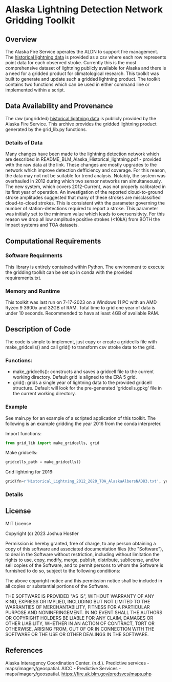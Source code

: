# Alaska Lightning Detection Network Gridding Toolkit
## Overview
The Alaska Fire Service operates the ALDN to support fire management. The [historical lightning data](https://fire.ak.blm.gov/predsvcs/maps.php) is provided as a
csv where each row represents point data for each observed stroke. Currently this is the most comprehensive dataset of lightning publicly available for Alaska and there is
a need for a gridded product for climatological research. This toolkit was built to generate and update such a gridded lightning product. The toolkit contains two functions which can be used in either command line or implemented within a script. 

## Data Availability and Provenance
The raw (ungridded) [historical lightning data](https://fire.ak.blm.gov/predsvcs/maps.php) is publicly provided by the Alaska Fire Service. This archive provides the gridded lightning product generated by the grid_lib.py functions. 

### Details of Data
Many changes have been made to the lightning detection network which are described in README_BLM_Alaska_Historical_lightning.pdf - provided with the raw data at the link. These changes are mostly upgrades to the network which improve detection defficiency and coverage. For this reason, the data may not not be suitable for trend analysis. Notably, the system was overhauled in 2012 during which two sensor networks ran simultaneously. The new system, which covers 2012-Current, was not properly calibrated in its first year of operation. An investigation of the reported cloud-to-ground stroke amplitudes suggested that many of these strokes are misclassified cloud-to-cloud strokes. This is consistent with the parameter governing the number of station-detections required to report a stroke. This parameter was initially set to the minimum value which leads to oversensitivty. For this reason we drop all low amplitude positive strokes (<10kA) from BOTH the Impact systems and TOA datasets. 

## Computational Requirements

### Software Requirments
This library is entirely contained within Python. The environment to execute the gridding toolkit can be set up in conda with the provided requirements.txt.

### Memory and Runtime
This toolkit was last run on 7-17-2023 on a Windows 11 PC with an AMD Ryzen 9 3900x and 32GB of RAM. Total time to grid one year of data is under 10 seconds. Recommended to have at least 4GB of available RAM.

## Description of Code
The code is simple to implement, just copy or create a gridcells file with make_gridcells() and call grid() to transform csv stroke data to the grid.

### Functions:
- make_gridcells(): constructs and saves a gridcell file to the current working directory. Default grid is aligned to the ERA 5 grid.
- grid(): grids a single year of lightning data to the provided gridcell structure. Default will look for the pre-generated 'gridcells.gpkg' file in the current working directory.

### Example
See main.py for an example of a scripted application of this toolkit. The following is an example gridding the year 2016 from the conda interpreter.

Import functions:
```python
from grid_lib import make_gridcells, grid
```

Make gridcells:
```python
gridcells_path = make_gridcells()
```

Grid lightning for 2016:
```python
grid(fn=r'Historical_Lightning_2012_2020_TOA_AlaskaAlbersNAD83.txt', year='2016', gridcells_fn=gridcells_path)
```
### Details

## License
MIT License

Copyright (c) 2023 Joshua Hostler

Permission is hereby granted, free of charge, to any person obtaining a copy
of this software and associated documentation files (the "Software"), to deal
in the Software without restriction, including without limitation the rights
to use, copy, modify, merge, publish, distribute, sublicense, and/or sell
copies of the Software, and to permit persons to whom the Software is
furnished to do so, subject to the following conditions:

The above copyright notice and this permission notice shall be included in all
copies or substantial portions of the Software.

THE SOFTWARE IS PROVIDED "AS IS", WITHOUT WARRANTY OF ANY KIND, EXPRESS OR
IMPLIED, INCLUDING BUT NOT LIMITED TO THE WARRANTIES OF MERCHANTABILITY,
FITNESS FOR A PARTICULAR PURPOSE AND NONINFRINGEMENT. IN NO EVENT SHALL THE
AUTHORS OR COPYRIGHT HOLDERS BE LIABLE FOR ANY CLAIM, DAMAGES OR OTHER
LIABILITY, WHETHER IN AN ACTION OF CONTRACT, TORT OR OTHERWISE, ARISING FROM,
OUT OF OR IN CONNECTION WITH THE SOFTWARE OR THE USE OR OTHER DEALINGS IN THE
SOFTWARE.

## References
Alaska Interagency Coordination Center. (n.d.). Predictive services - maps/imagery/geospatial. AICC - Predictive Services - maps/imagery/geospatial. https://fire.ak.blm.gov/predsvcs/maps.php 
